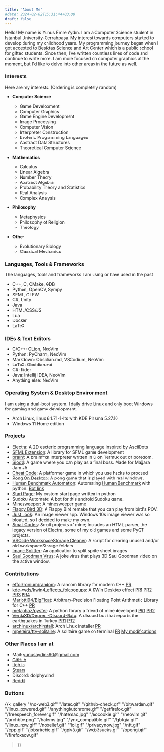 ```yaml
---
title: 'About Me'
#date: 2024-02-02T15:31:44+03:00
draft: false
---
```


Hello! My name is Yunus Emre Aydın. I am a Computer Science student in Istanbul University-Cerrahpaşa.
My interest towards computers started to develop during my childhood years. My programming journey began when
I got accepted to Besiktas Science and Art Center which is a public school for gifted students. Since then, I've written
countless lines of code and continue to write more. I am more focused on computer graphics at the moment, but I'd like to
delve into other areas in the future as well.

### Interests
Here are my interests. (Ordering is completely random)

* **Computer Science**
  + Game Development
  + Computer Graphics
  + Game Engine Development
  + Image Processing
  + Computer Vision
  + Interpreter Construction
  + Esoteric Programming Languages
  + Abstract Data Structures
  + Theoretical Computer Science  

* **Mathematics**
  + Calculus
  + Linear Algebra
  + Number Theory
  + Abstract Algebra
  + Probability Theory and Statistics
  + Real Analysis
  + Complex Analysis  
  
* **Philosophy**
  + Metaphysics
  + Philosophy of Religion
  + Theology

* **Other**
  + Evolutionary Biology
  + Classical Mechanics

### Languages, Tools & Frameworks
The languages, tools and frameworks I am using or have used in the past
+ C++, C, CMake, GDB
+ Python, OpenCV, Sympy
+ SFML, GLFW
+ C#, Unity
+ Java
+ HTML/CSS/JS
+ Lua
+ Docker
+ LaTeX

### IDEs & Text Editors
+ C/C++: CLion, NeoVim
+ Python: PyCharm, NeoVim
+ Markdown: Obsidian.md, VSCodium, NeoVim
+ LaTeX: Obsidian.md
+ C#: Rider
+ Java: Intellij IDEA, NeoVim
+ Anything else: NeoVim

### Operating System & Desktop Environment
I am using a dual-boot system. I daily drive Linux and only boot Windows for gaming and game development.

+ Arch Linux, linux 6.1.71-1-lts with KDE Plasma 5.27.10
+ Windows 11 Home edition

### Projects
+ [Electra](https://github.com/DolphyWind/Electra-Lang): A 2D esoteric programming language inspired by AsciiDots
+ [SFML Extension](https://github.com/DolphyWind/SFML-Extension): A library for SFML game development
+ [brainf](https://github.com/DolphyWind/brainf): A brainf\*ck interpreter written in C on Termux out of boredom.
+ [Siodd](https://omerkayakoy.itch.io/siodd): A game where you can play as a final boss. Made for Mağara Jam \#5
+ [Cheat Code](https://dolphywind.itch.io/cheat-code): A platformer game in which you use hacks to proceed
+ [Pong On Desktop](https://github.com/DolphyWind/Pong-On-Desktop): A pong game that is played with real windows.
+ [Human Benchmark Automation](https://github.com/DolphyWind/Human-Benchmark-Automation): Automating [Human Benchmark](https://humanbenchmark.com/) with python. [Bot link](https://humanbenchmark.com/users/630a1f2f6369c000093a4651)
+ [Start Page](https://github.com/DolphyWind/Start-Page): My custom start page written in python
+ [Sudoku Automate](https://github.com/DolphyWind/Sudoku-Automate): A bot for [this](https://play.google.com/store/apps/details?id=easy.sudoku.puzzle.solver.free) android Sudoku game.
+ [Minesweeper](https://dolphywind.itch.io/minesweeper): A minesweeper game
+ [Flappy Bird 3D](https://dolphywind.itch.io/flappy-bird-remake-3d): A Flappy Bird remake that you can play from bird's POV.
+ [Just Look](https://github.com/DolphyWind/Just-Look): An image viewer app. Windows 10s image viewer was so bloated, so I decided to make my own.
+ [Small Codes](https://github.com/DolphyWind/Small-Codes): Small projects of mine; Includes an HTML parser, the legacy version of Electra, some of my old games and some PyQT projects.
+ [VSCode WorkspaceStorage Cleaner](https://github.com/DolphyWind/VSCode-WorkspaceStorage-Cleaner): A script for clearing unused and/or old workspaceStorage folders.
+ [Image Splitter](https://github.com/DolphyWind/Image-Splitter): An application to split sprite sheet images
+ [Saul Goodman Virus](https://github.com/DolphyWind/Saul-Goodman-Virus): A joke virus that plays 3D Saul Goodman video on the active window.

### Contributions
+ [effolkronium/random](https://github.com/effolkronium/random): A random library for modern C++ [PR](https://github.com/effolkronium/random/pull/44)
+ [kde-yyds/kwin4_effects_foldpopups](https://github.com/kde-yyds/kwin4_effects_foldpopups): A KWin Desktop effect [PR1](https://github.com/kde-yyds/kwin4_effects_foldpopups/pull/4) [PR2](https://github.com/kde-yyds/kwin4_effects_foldpopups/pull/5) [PR3](https://github.com/kde-yyds/kwin4_effects_foldpopups/pull/8) [PR4](https://github.com/kde-yyds/kwin4_effects_foldpopups/pull/9)
+ [Mariotti94/BigFloat](https://github.com/Mariotti94/BigFloat):  Arbitrary-Precision Floating Point Arithmetic Library for C++ [PR](https://github.com/Mariotti94/BigFloat/pull/3)
+ [metaphaz/pysfer](https://github.com/metaphaz/pysfer): A python library a friend of mine developed [PR1](https://github.com/metaphaz/pysfer/pull/1) [PR2](https://github.com/metaphaz/pysfer/pull/2)
+ [VertiaXD/Deprem-Discord-Botu](https://github.com/VertiaXD/Deprem-Discord-Botu): A discord bot that reports the earthquakes in Turkey [PR1](https://github.com/VertiaXD/Deprem-Discord-Botu/pull/2) [PR2](https://github.com/VertiaXD/Deprem-Discord-Botu/pull/3)
+ [archlinux/archinstall](https://github.com/archlinux/archinstall): Arch Linux installer [PR](https://github.com/archlinux/archinstall/pull/1676)
+ [mpereira/tty-solitaire](https://github.com/mpereira/tty-solitaire): A solitaire game on terminal [PR](https://github.com/mpereira/tty-solitaire/pull/67) [My modifications](https://github.com/DolphyWind/tty-solitaire)

### Other Places I am at
+ Mail: [yunusaydin590@gmail.com](mailto:yunusaydin590@gmail.com)
+ [GitHub](https://www.github.com/DolphyWind)
+ [Itch.io](https://dolphywind.itch.io)
+ [Steam](https://steamcommunity.com/id/DolphyWind/)
+ Discord: dolphywind
+ [Reddit](https://www.reddit.com/user/YunusEmre0037)

### Buttons
{{< gallery
  "/no-web3.gif"
  "/latex.gif"
  "/github-check.gif"
  "/bitwarden.gif"
  "/linux_powered.gif"
  "/anythingbutchrome.gif"
  "/getfirefox.gif"
  "/freespeech_forever.gif"
  "/hatemac.jpg"
  "/nocookie.gif"
  "/neovim.gif"
  "/archbtw.png"
  "/hatems.jpg"
  "/lynx_compatible.gif"
  "/lgbtqia.gif"
  "/linux_now.gif"
  "/nobelief.gif"
  "/lol.gif"
  "/privacynow.jpg"
  "/nft.gif"
  "/cpp.gif"
  "/jobsritchie.gif"
  "/gplv3.gif"
  "/web3sucks.gif"
  "/opengl.gif"
  "/firefoxnow.gif"
>}}
